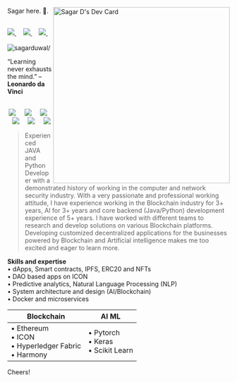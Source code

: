 <a href="https://app.daily.dev/sagard"><img src="https://api.daily.dev/devcards/8ec408a95b834a5699d9792b4bca130d.png?r=16l" width="400" alt="Sagar D's Dev Card" align="right"/></a>
Sagar here. 👋.<br /><br>
 <p>
  <a href="https://www.linkedin.com/in/sagar-duwal-4771792a/">
    <img src="https://img.shields.io/badge/sagar-duwal-4771792a?style=flat&logo=linkedin">
  </a> &nbsp;  &nbsp; 
  <a href="https://twitter.com/Sagar_Ultimate">
    <img src="https://img.shields.io/badge/@Sagar_Ultimate-30302f?style=flat&logo=twitter">
  </a> &nbsp;  &nbsp; 
 <a href="https://medium.com/@sagarduwal">
    <img src="https://img.shields.io/badge/sagarduwal-30302f?style=flat&logo=medium">
  </a> &nbsp;  &nbsp; 
 <img src=https://komarev.com/ghpvc/?username=sagarduwal alt=sagarduwal/>
</p>

<p align="left"> </p>

“Learning never exhausts the mind.” – **Leonardo da Vinci** <br /><br />

<p align="center">
  <img src=https://icongr.am/devicon/amazonwebservices-original-wordmark.svg?size=56&color=currentColor/> &nbsp;  &nbsp; 
  <img src=https://icongr.am/devicon/android-plain-wordmark.svg?size=56&color=currentColor/> &nbsp;  &nbsp; 
  <img src=https://icongr.am/devicon/docker-original-wordmark.svg?size=56&color=currentColor/> &nbsp;  &nbsp; 
  <img src=https://icongr.am/devicon/express-original-wordmark.svg?size=56&color=currentColor/> &nbsp;  &nbsp; 
  <img src=https://icongr.am/devicon/java-original-wordmark.svg?size=56&color=currentColor/> &nbsp;  &nbsp; 
  <img src=https://icongr.am/devicon/python-original-wordmark.svg?size=56&color=currentColor/>
</p>

> Experienced JAVA and Python Developer with a demonstrated history of working in the computer and network security industry.
> With a very passionate and professional working attitude, I have experience working in the Blockchain industry for 3+ years, AI for 3+ years and core backend (Java/Python) development experience of 5+ years. 
> I have worked with different teams to research and develop solutions on various Blockchain platforms. Developing customized decentralized applications for the businesses powered by Blockchain and Artificial intelligence makes me too excited and eager to learn more.

**Skills and expertise**<br />
• dApps, Smart contracts, IPFS, ERC20 and NFTs<br />
• DAO based apps on ICON<br />
• Predictive analytics, Natural Language Processing (NLP)<br />
• System architecture and design (AI/Blockchain)<br />
• Docker and microservices<br />

| Blockchain           | AI ML          |
|----------------------|----------------|
| • Ethereum <br/>• ICON <br/>• Hyperledger Fabric <br/> • Harmony          | • Pytorch <br/> • Keras <br/> • Scikit Learn    |

Cheers!

